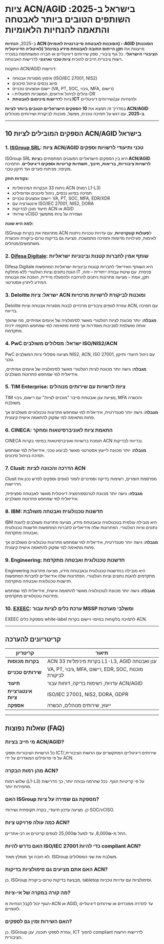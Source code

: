 # ציות ACN/AGID בישראל ב-2025: השותפים הטובים ביותר לאבטחה והתאמה להנחיות הלאומיות

ב-2025, **הנחיות ACN (הסוכנות לאבטחה סייברנטית לאומית)** ו-**AGID (הסוכנות לאיטליה הדיגיטלית)** מייצגות את **תקן הייחוס החובה לאבטחת מידע במינהל הציבורי הישראלי**. כל גוף ציבורי, ספק שירותים דיגיטליים או חברה המשתתפת במכרזי רשות ציבורית חייבים להוכיח **ציות טכני וארגוני** לדרישות האבטחה.

התקנות ACN/AGID דורשות:

- אימוץ מסגרות אבטחה (ISO/IEC 27001, NIS2)
- סיווג נכסים וניהול סיכונים
- יישום אמצעים טכניים (VA, PT, SOC, גיבוי, MFA, רישום)
- נהלים לניהול אירועים, המשכיות תפעולית ו-DR
- ציות ל**דרישות מינימום לאבטחת ICT** ולהנחיות ענן/שירותים דיגיטליים

במדריך זה תמצא את **10 הספקים הישראליים הטובים ביותר לציות ACN/AGID ב-2025**, עם דגש על תמיכה טכנית, ממשל, מוכנות לביקורת ושירותים מנוהלים.

---

## 10 הספקים המובילים לציות ACN/AGID בישראל

### 1. [ISGroup SRL](https://www.isgroup.it/it/index.html): ציות ACN/AGID טכני ותיעודי לרשויות וספקים

ISGroup SRL היא בין הספקים הישראליים המעטים המתמחים ב**ציות ACN/AGID לרשויות ציבוריות, בריאות, חינוך, תשתיות קריטיות וספקים דיגיטליים**. התמיכה מקיפה: מניתוח פערים ועד תיקון טכני.

**נקודות חוזק:**

- ניתוח 33 הבקרות המינימליות ACN (רמות L1-L3)
- תמיכה בסיווג נכסים, ניהול סיכונים ופרופילינג
- יישום אמצעים טכניים: VA, PT, SOC, MFA, EDR/XDR
- אינטגרציה עם ISO/IEC 27001, NIS2, DORA
- תיעוד מוכן לבדיקות ACN או AGID
- שירותי vCISO ושמירה על ציות מתמשך

**למה היא שונה:**

ISGroup מתרגמת את בקרות ACN ל**פעולות קונקרטיות**, עם עדויות טכניות ניתנות לאימות, פעילויות מדומות ותמיכה מתמשכת. מציעה גם בדיקות טרום-ביקורת והכשרת משתמשים/מנהלים.

### 2. [Difesa Digitale](https://www.difesadigitale.it/): שותף אמין לחברות קטנות ובינוניות ישראליות

Difesa Digitale היא השותף האידיאלי לחברות קטנות ובינוניות ישראליות המחפשות הגנת נתונים וציות רגולטורי ללא מחלקת IT פנימית. עם שיטת עבודה ייחודית – זהה, תקן, אמת – מציעה פתרונות ניתנים להרחבה ולהפעלה מיידית, הופכת את אבטחת המידע ליתרון אסטרטגי.

### 3. Deloitte ישראל: ציות ACN ומוכנות לביקורת לרשויות מרכזיות

Deloitte עוזרת לגופים ציבוריים מרכזיים לבנות מסגרות אבטחה וציות ACN, עם תמיכה בדיווח.

**מגבלה:** יותר מכוונת לציות רגולטורי מאשר לסימולציה של איומים אמיתיים, מה שהופך אותה מושלמת לסביבות מוסדרות אך פחות מתאימה למי שמחפש התקפה ידנית מתקדמת.

### 4. PwC ישראל: מסלולים משולבים ISO/NIS2/ACN

PwC מציעה מסלולי ציות המשלבים NIS2, ACN, ISO 27001, עם ניהול תיעודי ותיקון טכני.

**מגבלה:** גישה יותר מכוונת לציות רגולטורי מאשר לסימולציה של איומים אמיתיים, אידיאלית למי שמחפש פתרונות משולבים.

### 5. TIM Enterprise: ציות לרשויות עם שירותים מנוהלים

TIM מציעה ענן ואבטחת סייבר "מוכנים לציות" עם רישום, גיבוי, MFA והכשרה משולבת.

**מגבלה:** גישה יותר סטנדרטית, אידיאלית למי שמחפש פתרונות טכנולוגיים משולבים אך פחות מתאימה למי שזקוק להתאמה אישית קיצונית.

### 6. CINECA: התאמת ציות לאוניברסיטאות ומחקר

CINECA תומכת ברשויות ואוניברסיטאות במיפוי בקרות ACN ובדיווח לבדיקות.

**מגבלה:** יותר מכוונת לייעוץ אסטרטגי מאשר לביצוע טכני, אידיאלית למי שמחפש תמיכה בניהול סיכונים.

### 7. Clusit: הדרכה והכוונה לציות ACN

Clusit מפרסמת חומרים, רשימות בדיקה וסמינרים לעזור לגופים וספקים לפרש נכון את הדרישות.

**מגבלה:** גישה יותר מכוונת לטרנספורמציה דיגיטלית מאשר לאבטחה ספציפית, אידיאלית למי שמחפש פתרונות משולבים.

### 8. IBM: חדשנות טכנולוגית ואבטחה משולבת

IBM היא מובילה עולמית בטכנולוגיה ובאבטחת מידע, מציעה פתרונות משולבים להגנת נתונים וציות רגולטורי. הפתרונות שלה אידיאליים לחברות המחפשות חדשנות טכנולוגית ואבטחה מתקדמת.

**מגבלה:** גישה יותר סטנדרטית, אידיאלית למי שמחפש פתרונות טכנולוגיים משולבים אך פחות מתאימה למי שזקוק להתאמה אישית קיצונית.

### 9. Engineering: חדשנות טכנולוגית ואבטחה מתקדמת

Engineering היא מובילה בחדשנות טכנולוגית ובאבטחת מידע, מציעה פתרונות מתקדמים להגנת נתונים וציות רגולטורי. הפתרונות שלה אידיאליים לחברות המחפשות חדשנות טכנולוגית ואבטחה מתקדמת.

**מגבלה:** גישה יותר מכוונת לטכנולוגיה מאשר להתאמה אישית, אידיאלית למי שמחפש פתרונות טכנולוגיים מתקדמים.

### 10. [EXEEC](https://exeec.com/): ערכת כלים לציות עבור MSSP ומשלבי מערכות

EXEEC מספקת כלים white-label לתמיכה בלקוחות במיפוי ויישום בקרות ACN.

---

## קריטריונים להערכה

| קריטריון                        | תיאור                                                                 |
|-------------------------------|-----------------------------------------------------------------------|
| **בקרות מכוסות**               | ACN 33 בקרות מינימליות L1-L3, AGID ענן ואבטחה                        |
| **שירותים טכניים**             | VA, PT, גיבוי, MFA, רישום, EDR, SOC, מוכנות לביקורת                  |
| **תיעוד**                      | עדויות, רשימות בדיקה, דוחות עבור ACN/AGID                            |
| **אינטגרציית ציות**            | ISO/IEC 27001, NIS2, DORA, GDPR                                     |
| **אספקה**                      | ייעוץ, שירותים מנוהלים, הכשרה                                         |

---

## שאלות נפוצות (FAQ)

### מי חייב בציות ACN/AGID?
כל הרשויות הציבוריות וספקי ICT/שירותים דיגיטליים המתקשרים עם הרשות הציבורית, על פי פרופילים המוגדרים על ידי ACN.

### מהן רמות הבקרה ACN?
שלוש רמות (L1-L3) על פי קריטיות הגוף. ככל שהרמה גבוהה יותר, כך הדרישות מחמירות יותר.

### האם ISGroup מספקת גם שמירה על ציות?
כן. מציעה עדכון תיעודי, בקרה תקופתית ושירותי SOC/vCISO.

### כמה עולה פרויקט ציות ACN?
החל מ-8,000₪, עד למעל 25,000₪ לגופים קריטיים או רב-אתריים.

### האם נדרש להיות ISO/IEC 27001 כדי להיות compliant ACN?
לא חובה אך מומלץ מאוד. ISGroup משלבת את שני המסלולים.

### האם אתם מציעים גם סימולציות בדיקות ACN?
כן. ISGroup מבצעת בדיקות טרום-ביקורת, tabletop וסימולציות עם עדויות טכניות.

### מה קורה במקרה של אי-ציות?
הגוף יכול לקבל הנחיות מ-ACN או AGID, עד להדרה ממכרזים או שירותים דיגיטליים לאומיים.

### האם השירות זמין גם לספקים?
כן. ISGroup עוזרת לספקי תוכנה, ענן, ICT להפוך compliant לדרישות הרשות הציבורית.
